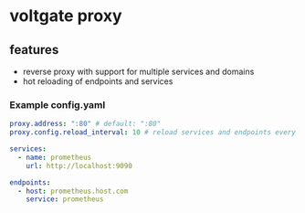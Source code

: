 # voltgate proxy

## features
- reverse proxy with support for multiple services and domains
- hot reloading of endpoints and services

### Example config.yaml
```yaml
proxy.address: ":80" # default: ":80"
proxy.config.reload_interval: 10 # reload services and endpoints every 10 seconds, default: do not reload

services:
  - name: prometheus
    url: http://localhost:9090

endpoints:
  - host: prometheus.host.com
    service: prometheus
```